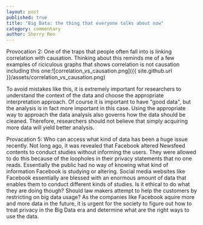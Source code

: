 ```yaml
---
layout: post
published: true
title: "Big Data: the thing that everyone talks about now"
category: commentary
author: Sherry Ren
---
```


Provocation 2: One of the traps that people often fall into is linking correlation with causation. Thinking about this reminds me of a few examples of riciculous graphs that shows correlation is not causation including this one:![correlation_vs_causation.png]({{ site.github.url }}/assets/correlation_vs_causation.png)


To avoid mistakes like this, it is extremely important for researchers to understand the context of the data and choose the appropriate interpretation approach. Of course it is important to have "good data", but the analysis is in fact more important in this case. Using the appropriate way to approach the data analysis also governs how the data should be cleaned. Therefore, researchers should not believe that simply acquiring more data will yield better analysis.

Provacation 5: Who can access what kind of data has been a huge issue recently. Not long ago, it was revealed that Facebook altered Newsfeed contents to conduct studies without informing the users. They were allowed to do this because of the loopholes in their privacy statements that no one reads. Essentially the public had no way of knowing what kind of information Facebook is studying or altering. Social media websites like Facebook essentially are blessed with an enormous amount of data that enables them to conduct different kinds of studies. Is it ethical to do what they are doing though? Should law makers attempt to help the customers by restricting on big data usage? As the companies like Facebook aquire more and more data in the future, it is urgent for the society to figure out how to treat privacy in the Big Data era and determine what are the right ways to use the data. 

